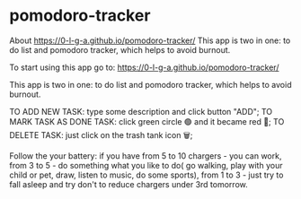# pomodoro-tracker
About https://0-l-g-a.github.io/pomodoro-tracker/ This app is two in one: to do list and pomodoro tracker, which helps to avoid burnout.

To start using this app go to: https://0-l-g-a.github.io/pomodoro-tracker/ 

This app is two in one: to do list and pomodoro tracker, which helps to avoid burnout. 


TO ADD NEW TASK: type some description and click button "ADD";
TO MARK TASK AS DONE TASK: click green circle 🟢 and it became red 🔴;
TO DELETE TASK: just click on the trash tank icon 🗑;

Follow the your battery: if you have from 5 to 10 chargers - you can work,
                         from 3 to 5 - do something what you like to do( go walking, play with your child or pet, draw, listen to music, do some sports),
                         from 1 to 3 - just try to fall asleep and try don't to reduce chargers under 3rd tomorrow.
